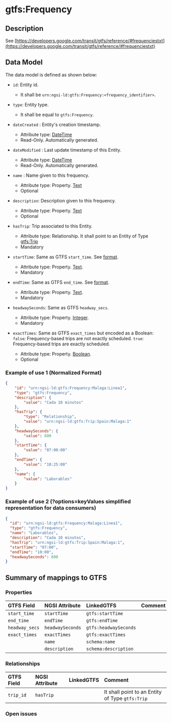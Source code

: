 # gtfs:Frequency

## Description

See [https://developers.google.com/transit/gtfs/reference/#frequenciestxt](https://developers.google.com/transit/gtfs/reference/#frequenciestxt)

## Data Model

The data model is defined as shown below:

+ `id`: Entity id.
    + It shall be `urn:ngsi-ld:gtfs:Frequency:<frequency_identifier>`.

+ `type`: Entity type.
    + It shall be equal to `gtfs:Frequency`.

+ `dateCreated` : Entity's creation timestamp.
    + Attribute type: [DateTime](https://schema.org/DateTime)
    + Read-Only. Automatically generated.

+ `dateModified` : Last update timestamp of this Entity.
    + Attribute type: [DateTime](https://schema.org/DateTime)
    + Read-Only. Automatically generated.

+ `name` : Name given to this frequency.
    + Attribute type: Property. [Text](https://schema.org/Text)
    + Optional

+ `description`: Description given to this frequency.
    + Attribute type: Property. [Text](https://schema.org/Text)
    + Optional

+ `hasTrip`: Trip associated to this Entity.
    + Attribute type: Relationship. It shall point to an Entity of Type [gtfs:Trip](../../Trip/doc/spec.md)
    + Mandatory

+ `startTime`: Same as GTFS `start_time`. See [format](https://developers.google.com/transit/gtfs/reference/#frequenciestxt).
    + Attribute type: Property. [Text](https://schema.org/Text).
    + Mandatory

+ `endTime`: Same as GTFS `end_time`. See [format](https://developers.google.com/transit/gtfs/reference/#frequenciestxt).
    + Attribute type: Property. [Text](https://schema.org/Text).
    + Mandatory

+ `headwaySeconds`: Same as GTFS `headway_secs`.
    + Attribute type: Property. [Integer](https://schema.org/Integer).
    + Mandatory

+ `exactTimes`: Same as GTFS `exact_times` but encoded as a Boolean:
`false`: Frequency-based trips are not exactly scheduled.
`true`: Frequency-based trips are exactly scheduled.
    + Attribute type: Property. [Boolean](https://schema.org/Boolean).
    + Optional

### Example of use 1 (Normalized Format)

```json
{
    "id": "urn:ngsi-ld:gtfs:Frequency:Malaga:Linea1",
    "type": "gtfs:Frequency",
    "description": {
        "value": "Cada 10 minutos"
    },
    "hasTrip": {
        "type": "Relationship",
        "value": "urn:ngsi-ld:gtfs:Trip:Spain:Malaga:1"
    },
    "headwaySeconds": {
        "value": 600
    },
    "startTime": {
        "value": "07:00:00"
    },
    "endTime": {
        "value": "10:25:00"
    },
    "name": {
        "value": "Laborables"
    }
}
```

### Example of use 2 (?options=keyValues simplified representation for data consumers)

```json
{
  "id": "urn:ngsi-ld:gtfs:Frequency:Malaga:Linea1",
  "type": "gtfs:Frequency",
  "name": "Laborables",
  "description": "Cada 10 minutos",
  "hasTrip": "urn:ngsi-ld:gtfs:Trip:Spain:Malaga:1",
  "startTime": "07:00",
  "endTime": "10:00",
  "headwaySeconds": 600
}
```

## Summary of mappings to GTFS

### Properties

| GTFS Field              | NGSI Attribute      | LinkedGTFS            | Comment                                                      |
|:----------------------- |:--------------------|:--------------------- |:-------------------------------------------------------------|
| `start_time`            | `startTime`         | `gtfs:startTime`      |                                                              |
| `end_time`              | `endTime`           | `gtfs:endTime`        |                                                              |
| `headway_secs`          | `headwaySeconds`    | `gtfs:headwaySeconds` |                                                              |
| `exact_times`           | `exactTimes`        | `gtfs:exactTimes`     |                                                              |
|                         | `name`              | `schema:name`         |                                                              |
|                         | `description`       | `schema:description`  |                                                              |


### Relationships

| GTFS Field              | NGSI Attribute        | LinkedGTFS           | Comment                                                |
|:----------------------- |:----------------------|:-------------------- |:-------------------------------------------------------|
| `trip_id`               | `hasTrip`             |                      | It shall point to an Entity of Type `gtfs:Trip`        |


### Open issues

